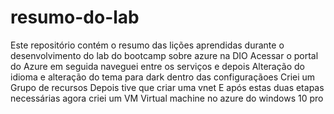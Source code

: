 # resumo-do-lab
Este repositório contém o resumo das lições aprendidas durante o desenvolvimento do lab do bootcamp sobre azure na DIO
Acessar o portal do Azure em seguida naveguei entre os serviços e depois 
Alteração do idioma e alteração do tema para dark dentro das configuraçãoes 
Criei um Grupo de recursos
Depois tive que criar uma vnet 
E após estas duas etapas necessárias agora criei um VM Virtual machine no azure do windows 10 pro 

